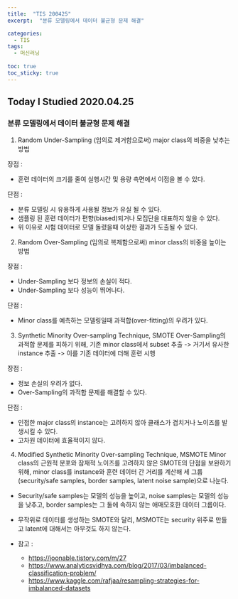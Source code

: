 ```yaml
---
title:  "TIS 200425"
excerpt:  "분류 모델링에서 데이터 불균형 문제 해결"

categories:
  - TIS
tags:
  - 머신러닝
  
toc: true
toc_sticky: true
---
```


## Today I Studied 2020.04.25

### 분류 모델링에서 데이터 불균형 문제 해결

1. Random Under-Sampling
(임의로 제거함으로써) major class의 비중을 낮추는 방법


장점 :
* 훈련 데이터의 크기를 줄여 실행시간 및 용량 측면에서 이점을 볼 수 있다.


단점 :
* 분류 모델링 시 유용하게 사용될 정보가 유실 될 수 있다.
* 샘플링 된 훈련 데이터가 편향(biased)되거나 모집단을 대표하지 않을 수 있다.
* 위 이유로 시험 데이터로 모델 돌렸을때 이상한 결과가 도출될 수 있다.


2. Random Over-Sampling
(임의로 복제함으로써) minor class의 비중을 높이는 방법


장점 :
* Under-Sampling 보다 정보의 손실이 적다.
* Under-Sampling 보다 성능이 뛰어나다.


단점 : 
* Minor class를 예측하는 모델링일때 과적합(over-fitting)의 우려가 있다. 


3. Synthetic Minority Over-sampling Technique, SMOTE
Over-Sampling의 과적합 문제를 피하기 위해, 기존 minor class에서 subset 추출 -> 거기서 유사한 instance 추출 -> 이를 기존 데이터에 더해 훈련 시행


장점 : 
* 정보 손실의 우려가 없다.
* Over-Sampling의 과적합 문제를 해결할 수 있다.


단점 : 
* 인접한 major class의 instance는 고려하지 않아 클래스가 겹치거나 노이즈를 발생시킬 수 있다.
* 고차원 데이터에 효율적이지 않다.

4. Modified Synthetic Minority Over-sampling Technique, MSMOTE
Minor class의 근원적 분포와 잠재적 노이즈를 고려하지 않은 SMOTE의 단점을 보완하기 위해, minor class를 instance와 훈련 데이터 간 거리를 계산해 세 그룹(security/safe samples, border samples, latent noise sample)으로 나눈다. 
* Security/safe samples는 모델의 성능을 높이고, noise samples는 모델의 성능을 낮추고, border samples는 그 둘에 속하지 않는 애매모호한 데이터 그룹이다.
* 무작위로 데이터를 생성하는 SMOTE와 달리, MSMOTE는 security 위주로 만들고 latent에 대해서는 아무것도 하지 않는다.


* 참고 :
   - https://joonable.tistory.com/m/27
   - https://www.analyticsvidhya.com/blog/2017/03/imbalanced-classification-problem/
   - https://www.kaggle.com/rafjaa/resampling-strategies-for-imbalanced-datasets
 


 

